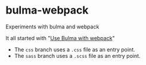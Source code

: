 # bulma-webpack
Experiments with bulma and webpack

It all started with "[Use Bulma with webpack](https://bulma.io/documentation/customize/with-webpack/)"



* The `css` branch uses a `.css` file as an entry point.
* The `sass` branch uses a `.scss` file as an entry point.
